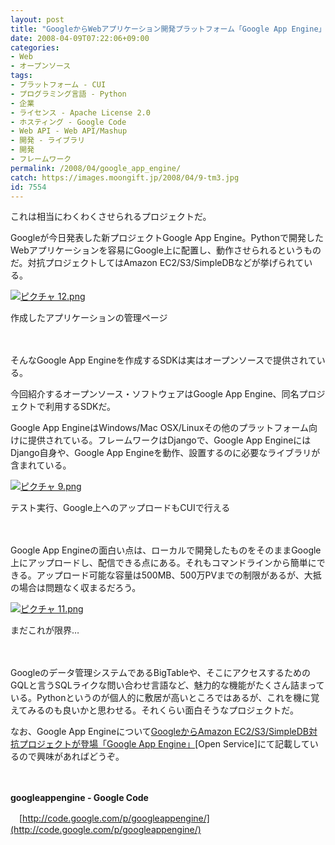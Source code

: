 ```yaml
---
layout: post
title: "GoogleからWebアプリケーション開発プラットフォーム「Google App Engine」"
date: 2008-04-09T07:22:06+09:00
categories:
- Web
- オープンソース
tags: 
- プラットフォーム - CUI
- プログラミング言語 - Python
- 企業
- ライセンス - Apache License 2.0
- ホスティング - Google Code
- Web API - Web API/Mashup
- 開発 - ライブラリ
- 開発
- フレームワーク
permalink: /2008/04/google_app_engine/
catch: https://images.moongift.jp/2008/04/9-tm3.jpg
id: 7554
---
```

これは相当にわくわくさせられるプロジェクトだ。

  

Googleが今日発表した新プロジェクトGoogle App Engine。Pythonで開発したWebアプリケーションを容易にGoogle上に配置し、動作させられるというものだ。対抗プロジェクトしてはAmazon EC2/S3/SimpleDBなどが挙げられている。

  

[![ピクチャ 12.png](https://images.moongift.jp/2008/04/12-tm3.jpg)](https://images.moongift.jp/2008/04/124.jpg)  
  
作成したアプリケーションの管理ページ

  

　

  

そんなGoogle App Engineを作成するSDKは実はオープンソースで提供されている。

  

今回紹介するオープンソース・ソフトウェアはGoogle App Engine、同名プロジェクトで利用するSDKだ。

  
  
<!--more-->  

Google App EngineはWindows/Mac OSX/Linuxその他のプラットフォーム向けに提供されている。フレームワークはDjangoで、Google App EngineにはDjango自身や、Google App Engineを動作、設置するのに必要なライブラリが含まれている。

  

[![ピクチャ 9.png](https://images.moongift.jp/2008/04/9-tm3.jpg)](https://images.moongift.jp/2008/04/93.jpg)  
  
テスト実行、Google上へのアップロードもCUIで行える

  

　

  

Google App Engineの面白い点は、ローカルで開発したものをそのままGoogle上にアップロードし、配信できる点にある。それもコマンドラインから簡単にできる。アップロード可能な容量は500MB、500万PVまでの制限があるが、大抵の場合は問題なく収まるだろう。

  

[![ピクチャ 11.png](https://images.moongift.jp/2008/04/11-tm3.jpg)](https://images.moongift.jp/2008/04/113.jpg)  
  
まだこれが限界…

  

　

  

Googleのデータ管理システムであるBigTableや、そこにアクセスするためのGQLと言うSQLライクな問い合わせ言語など、魅力的な機能がたくさん詰まっている。Pythonというのが個人的に敷居が高いところではあるが、これを機に覚えてみるのも良いかと思わせる。それくらい面白そうなプロジェクトだ。

  

なお、Google App Engineについて[GoogleからAmazon EC2/S3/SimpleDB対抗プロジェクトが登場「Google App Engine」](http://openservice.jp/2008/04/google_app_engine/)[Open Service]にて記載しているので興味があればどうぞ。

  

　

  

**googleappengine - Google Code**  
  
　[http://code.google.com/p/googleappengine/](http://code.google.com/p/googleappengine/)

  

